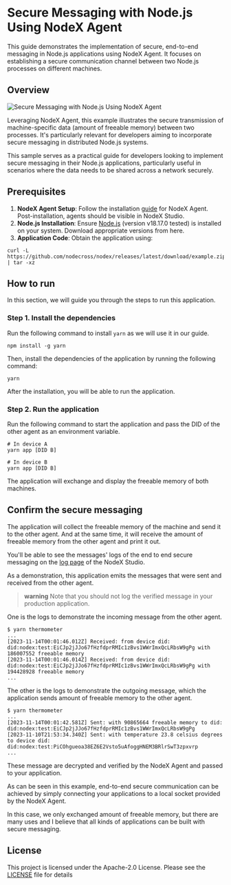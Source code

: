 # Secure Messaging with Node.js Using NodeX Agent

This guide demonstrates the implementation of secure, end-to-end messaging in Node.js applications using NodeX Agent. It focuses on establishing a secure communication channel between two Node.js processes on different machines.

## Overview

![Secure Messaging with Node.js Using NodeX Agent](https://github.com/nodecross/nodex/assets/23056537/401a1491-fbe8-439a-ab06-5c04746c8375)

Leveraging NodeX Agent, this example illustrates the secure transmission of machine-specific data (amount of freeable memory) between two processes. It's particularly relevant for developers aiming to incorporate secure messaging in distributed Node.js systems.

This sample serves as a practical guide for developers looking to implement secure messaging in their Node.js applications, particularly useful in scenarios where the data needs to be shared across a network securely.

## Prerequisites

1. **NodeX Agent Setup**: Follow the installation [guide](https://docs.nodecross.io/getting-started/index.html) for NodeX Agent. Post-installation, agents should be visible in NodeX Studio.
2. **Node.js Installation**: Ensure [Node.js](https://nodejs.org/) (version v18.17.0 tested) is installed on your system. Download appropriate versions from here.
3. **Application Code**: Obtain the application using:

```console
curl -L https://github.com/nodecross/nodex/releases/latest/download/example.zip | tar -xz
```

## How to run

In this section, we will guide you through the steps to run this application.

### Step 1. Install the dependencies

Run the following command to install `yarn` as we will use it in our guide.

```console
npm install -g yarn
```

Then, install the dependencies of the application by running the following command:

```console
yarn
```

After the installation, you will be able to run the application.

### Step 2. Run the application

Run the following command to start the application and pass the DID of the other agent as an environment variable.

```console
# In device A
yarn app [DID B]

# In device B
yarn app [DID B]
```

The application will exchange and display the freeable memory of both machines.

## Confirm the secure messaging

The application will collect the freeable memory of the machine and send it to the other agent. And at the same time, it will receive the amount of freeable memory from the other agent and print it out.

You'll be able to see the messages' logs of the end to end secure messaging on the [log page](https://studio.nodecross.io/logs) of the NodeX Studio.

As a demonstration, this application emits the messages that were sent and received from the other agent.

> **warning**
> Note that you should not log the verified message in your production application.

One is the logs to demonstrate the incoming message from the other agent.

```console
$ yarn thermometer
...
[2023-11-14T00:01:46.012Z] Received: from device did: did:nodex:test:EiCJp2jJJo67fHzfdprRMIc1zBvs1WWrImxQcLRbsW9gPg with 186007552 freeable memory
[2023-11-14T00:01:46.014Z] Received: from device did: did:nodex:test:EiCJp2jJJo67fHzfdprRMIc1zBvs1WWrImxQcLRbsW9gPg with 194428928 freeable memory
...
```

The other is the logs to demonstrate the outgoing message, which the application sends amount of freeable memory to the other agent.

```console
$ yarn thermometer
...
[2023-11-14T00:01:42.581Z] Sent: with 90865664 freeable memory to did: did:nodex:test:EiCJp2jJJo67fHzfdprRMIc1zBvs1WWrImxQcLRbsW9gPg
[2023-11-10T21:53:34.340Z] Sent: with temperature 23.8 celsius degrees to device did: did:nodex:test:PiCOhgueoa38EZ6E2Vsto5uAfoggHNEM3BRlrSwT3zpxvrp
... 
```

These message are decrypted and verified by the NodeX Agent and passed to your application.

As can be seen in this example, end-to-end secure communication can be achieved by simply connecting your applications to a local socket provided by the NodeX Agent.

In this case, we only exchanged amount of freeable memory, but there are many uses and I believe that all kinds of applications can be built with secure messaging.

## License

This project is licensed under the Apache-2.0 License.
Please see the [LICENSE](../../LICENSE) file for details
